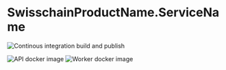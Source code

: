 # SwisschainProductName.ServiceName

![Continous integration build and publish](https://github.com/SC-Poc/Service.SwisschainProductName.ServiceName/workflows/Continous%20integration%20build%20and%20publish/badge.svg)

![API docker image](https://img.shields.io/docker/v/swisschains/swisschain-product-name-swisschain-service-name?sort=semver)
![Worker docker image](https://img.shields.io/docker/v/swisschains/swisschain-product-name-swisschain-service-name-worker?sort=semver)
